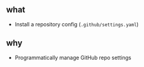 ## what
- Install a repository config (`.github/settings.yaml`)

## why
- Programmatically manage GitHub repo settings
